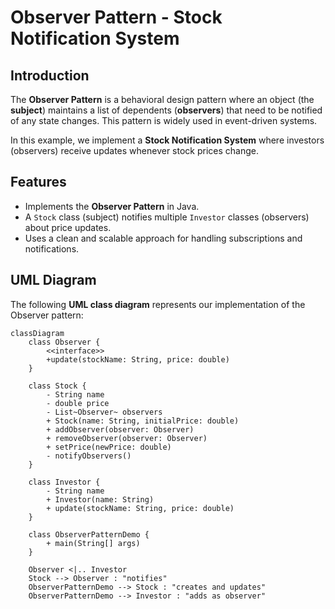 # Observer Pattern - Stock Notification System

## Introduction

The **Observer Pattern** is a behavioral design pattern where an object (the **subject**) maintains a list of dependents (**observers**) that need to be notified of any state changes. This pattern is widely used in event-driven systems.

In this example, we implement a **Stock Notification System** where investors (observers) receive updates whenever stock prices change.

## Features

- Implements the **Observer Pattern** in Java.
- A `Stock` class (subject) notifies multiple `Investor` classes (observers) about price updates.
- Uses a clean and scalable approach for handling subscriptions and notifications.

## UML Diagram

The following **UML class diagram** represents our implementation of the Observer pattern:

```mermaid
classDiagram
    class Observer {
        <<interface>>
        +update(stockName: String, price: double)
    }

    class Stock {
        - String name
        - double price
        - List~Observer~ observers
        + Stock(name: String, initialPrice: double)
        + addObserver(observer: Observer)
        + removeObserver(observer: Observer)
        + setPrice(newPrice: double)
        - notifyObservers()
    }

    class Investor {
        - String name
        + Investor(name: String)
        + update(stockName: String, price: double)
    }

    class ObserverPatternDemo {
        + main(String[] args)
    }

    Observer <|.. Investor
    Stock --> Observer : "notifies"
    ObserverPatternDemo --> Stock : "creates and updates"
    ObserverPatternDemo --> Investor : "adds as observer"